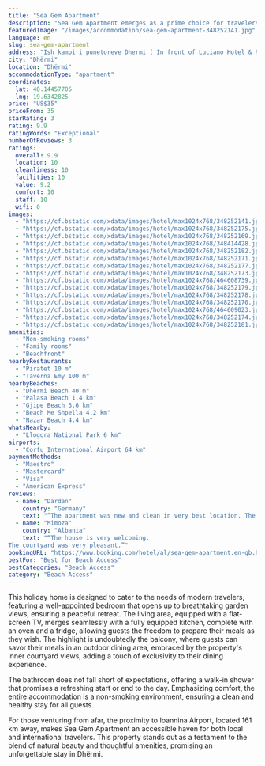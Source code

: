 ```yaml
---
title: "Sea Gem Apartment"
description: "Sea Gem Apartment emerges as a prime choice for travelers seeking the perfect blend of comfort and convenience in Dhërmi."
featuredImage: "/images/accommodation/sea-gem-apartment-348252141.jpg"
language: en
slug: sea-gem-apartment
address: "Ish kampi i punetoreve Dhermi ( In front of Luciano Hotel & Restorant ), 9425 Dhërmi, Albania"
city: "Dhërmi"
location: "Dhërmi"
accommodationType: "apartment"
coordinates:
  lat: 40.14457705
  lng: 19.6342825
price: "US$35"
priceFrom: 35
starRating: 3
rating: 9.9
ratingWords: "Exceptional"
numberOfReviews: 3
ratings:
  overall: 9.9
  location: 10
  cleanliness: 10
  facilities: 10
  value: 9.2
  comfort: 10
  staff: 10
  wifi: 0
images:
  - "https://cf.bstatic.com/xdata/images/hotel/max1024x768/348252141.jpg?k=1dc31241213479eb765faf8bb88c2682490d06df83a368a26b73a914f1838480&o=&hp=1"
  - "https://cf.bstatic.com/xdata/images/hotel/max1024x768/348252175.jpg?k=bd9fa5f3e87cc2c6857ec1c324069e11c1f57a7c01e5a35c57f880dc9d9e94ed&o=&hp=1"
  - "https://cf.bstatic.com/xdata/images/hotel/max1024x768/348252169.jpg?k=682501e255358600db48beabdb23da72ce2456f9ecd143e386083f93181c1e2b&o=&hp=1"
  - "https://cf.bstatic.com/xdata/images/hotel/max1024x768/348414428.jpg?k=c6411c674321823157250bdf44c90521412fa76ba64e2cc4b15f4b408e8ab35e&o=&hp=1"
  - "https://cf.bstatic.com/xdata/images/hotel/max1024x768/348252182.jpg?k=c56828d286fedc441fb6f18f00e671ec65954b14008942f894046a17f16b2f54&o=&hp=1"
  - "https://cf.bstatic.com/xdata/images/hotel/max1024x768/348252171.jpg?k=136d4d6b84c1a096883ff995e001262a6eb3bf3753249b79516c2111e2fed761&o=&hp=1"
  - "https://cf.bstatic.com/xdata/images/hotel/max1024x768/348252177.jpg?k=e76eb13d2cdf22229fbdf49ae14f7197fb87ce809abdd45899667d29082b836c&o=&hp=1"
  - "https://cf.bstatic.com/xdata/images/hotel/max1024x768/348252173.jpg?k=6ce773a2bc4cb719d032b3333b59e5b4aac51373eb0d998231880ba2eb63d25f&o=&hp=1"
  - "https://cf.bstatic.com/xdata/images/hotel/max1024x768/464608739.jpg?k=2c59fe2557b462b4522970bf63d534fa2237749bd02f03928acaa9bff03457bb&o=&hp=1"
  - "https://cf.bstatic.com/xdata/images/hotel/max1024x768/348252179.jpg?k=814a79e2f462b8caee310a7061d199d3ca6de6022168bf8d4eff1d168bdec7e1&o=&hp=1"
  - "https://cf.bstatic.com/xdata/images/hotel/max1024x768/348252178.jpg?k=33be0e204671dbbeaa880cfb58dddd2e07966dc2a180e6a2080e31882b5b0658&o=&hp=1"
  - "https://cf.bstatic.com/xdata/images/hotel/max1024x768/348252170.jpg?k=b33fb490564502c3445e6326700d3e3f9a01c7d313d20c5b0566565d53691658&o=&hp=1"
  - "https://cf.bstatic.com/xdata/images/hotel/max1024x768/464609023.jpg?k=63bf2305e185cea96173ac663caf91e31dbd9768bfa077aac1500e8a898625ce&o=&hp=1"
  - "https://cf.bstatic.com/xdata/images/hotel/max1024x768/348252174.jpg?k=c3e6268c44a11c717973e3cac7c1347c56b2f73c27f5d954204fdc80c1c6b689&o=&hp=1"
  - "https://cf.bstatic.com/xdata/images/hotel/max1024x768/348252181.jpg?k=db7dd575ced0bace34bcc4daff8d2cd5c357f61332798eeb1fe124f98070be4e&o=&hp=1"
amenities:
  - "Non-smoking rooms"
  - "Family rooms"
  - "Beachfront"
nearbyRestaurants:
  - "Piratet 10 m"
  - "Taverna Emy 100 m"
nearbyBeaches:
  - "Dhermi Beach 40 m"
  - "Palasa Beach 1.4 km"
  - "Gjipe Beach 3.6 km"
  - "Beach Me Shpella 4.2 km"
  - "Nazar Beach 4.4 km"
whatsNearby:
  - "Llogora National Park 6 km"
airports:
  - "Corfu International Airport 64 km"
paymentMethods:
  - "Maestro"
  - "Mastercard"
  - "Visa"
  - "American Express"
reviews:
  - name: "Dardan"
    country: "Germany"
    text: "“The apartment was new and clean in very best location. The hospitality was the best you can get in the world.”"
  - name: "Mimoza"
    country: "Albania"
    text: "“The house is very welcoming.
The courtyard was very pleasant.”"
bookingURL: "https://www.booking.com/hotel/al/sea-gem-apartment.en-gb.html?aid=8035640"
bestFor: "Best for Beach Access"
bestCategories: "Beach Access"
category: "Beach Access"
---
```


This holiday home is designed to cater to the needs of modern travelers, featuring a well-appointed bedroom that opens up to breathtaking garden views, ensuring a peaceful retreat. The living area, equipped with a flat-screen TV, merges seamlessly with a fully equipped kitchen, complete with an oven and a fridge, allowing guests the freedom to prepare their meals as they wish. The highlight is undoubtedly the balcony, where guests can savor their meals in an outdoor dining area, embraced by the property's inner courtyard views, adding a touch of exclusivity to their dining experience.

The bathroom does not fall short of expectations, offering a walk-in shower that promises a refreshing start or end to the day. Emphasizing comfort, the entire accommodation is a non-smoking environment, ensuring a clean and healthy stay for all guests.

For those venturing from afar, the proximity to Ioannina Airport, located 161 km away, makes Sea Gem Apartment an accessible haven for both local and international travelers. This property stands out as a testament to the blend of natural beauty and thoughtful amenities, promising an unforgettable stay in Dhërmi.